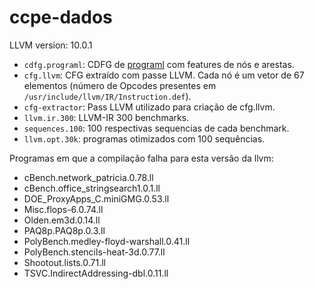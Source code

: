 # ccpe-dados

LLVM version: 10.0.1

- `cdfg.programl`: CDFG de [programl](https://github.com/ChrisCummins/ProGraML) com features de nós e arestas.
- `cfg.llvm`: CFG extraído com passe LLVM. Cada nó é um vetor de 67 elementos (número de Opcodes presentes em `/usr/include/llvm/IR/Instruction.def`).
- `cfg-extractor`: Pass LLVM utilizado para criação de cfg.llvm.
- `llvm.ir.300`: LLVM-IR 300 benchmarks.
- `sequences.100`: 100 respectivas sequencias de cada benchmark.
- `llvm.opt.30k`: programas otimizados com 100 sequências.

Programas em que a compilação falha para esta versão da llvm:
- cBench.network_patricia.0.78.ll
- cBench.office_stringsearch1.0.1.ll
- DOE_ProxyApps_C.miniGMG.0.53.ll
- Misc.flops-6.0.74.ll
- Olden.em3d.0.14.ll
- PAQ8p.PAQ8p.0.3.ll
- PolyBench.medley-floyd-warshall.0.41.ll
- PolyBench.stencils-heat-3d.0.77.ll
- Shootout.lists.0.71.ll
- TSVC.IndirectAddressing-dbl.0.11.ll
